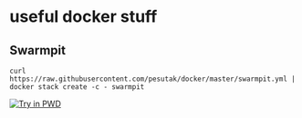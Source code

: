 # useful docker stuff

## Swarmpit

```
curl https://raw.githubusercontent.com/pesutak/docker/master/swarmpit.yml | docker stack create -c - swarmpit
```
[![Try in PWD](https://cdn.rawgit.com/play-with-docker/stacks/cff22438/assets/images/button.png)](http://play-with-docker.com?stack=https://raw.githubusercontent.com/pesutak/docker/master/swarmpit.yml) 
